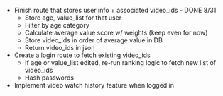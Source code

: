 - Finish route that stores user info + associated video_ids - DONE 8/31
    - Store age, value_list for that user
    - Filter by age category
    - Calculate average value score w/ weights (keep even for now)
    - Store video_ids in order of average value in DB
    - Return video_ids in json
- Create a login route to fetch existing video_ids
    - If age or value_list edited, re-run ranking logic to fetch new list of video_ids
    - Hash passwords
- Implement video watch history feature when logged in
